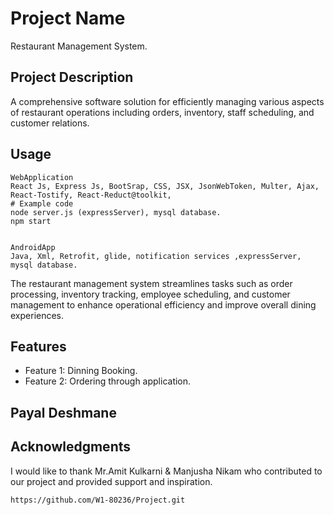 
# Project Name

Restaurant Management System.

## Project Description

A comprehensive software solution for efficiently managing various aspects of restaurant operations including orders, inventory, staff scheduling, and customer relations.



## Usage

```
WebApplication
React Js, Express Js, BootSrap, CSS, JSX, JsonWebToken, Multer, Ajax, React-Tostify, React-Reduct@toolkit,
# Example code
node server.js (expressServer), mysql database.
npm start


AndroidApp
Java, Xml, Retrofit, glide, notification services ,expressServer, mysql database.
```
The restaurant management system streamlines tasks such as order processing, inventory tracking, employee scheduling, and customer management to enhance operational efficiency and improve overall dining experiences.
## Features

- Feature 1: Dinning Booking.
- Feature 2: Ordering through application.





## Payal Deshmane

## Acknowledgments

I would like to thank Mr.Amit Kulkarni & Manjusha Nikam who contributed to our project and provided support and inspiration. 


`https://github.com/W1-80236/Project.git`
